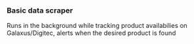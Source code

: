 ### Basic data scraper
Runs in the background while tracking product availabilies on Galaxus/Digitec,
alerts when the desired product is found
